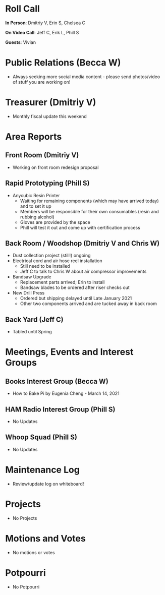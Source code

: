 # Roll Call
**In Person**: Dmitriy V, Erin S, Chelsea C

**On Video Call**: Jeff C, Erik L, Phill S

**Guests**: Vivian

# Public Relations (Becca W)
- Always seeking more social media content - please send photos/video of stuff you are working on!

# Treasurer (Dmitriy V)
- Monthly fiscal update this weekend

# Area Reports
## Front Room (Dmitriy V)
- Working on front room redesign proposal
## Rapid Prototyping (Phill S)
- Anycubic Resin Printer
  - Waiting for remaining components (which may have arrived today) and to set it up
  - Members will be responsible  for their own consumables (resin and rubbing alcohol)
  - Gloves are provided by the space
  - Phill will test it out and come up with certification process
## Back Room / Woodshop (Dmitriy V and Chris W)
- Dust collection project (still!) ongoing
- Electrical cord and air hose reel installation
  - Still need to be installed
  - Jeff C to talk to Chris W about air compressor improvements
- Bandsaw Upgrade
  - Replacement parts arrived; Erin to install
  - Bandsaw blades to be ordered after riser checks out
- New Drill Press
  - Ordered but shipping delayed until Late January 2021
  - Other two components arrived and are tucked away in back room
## Back Yard (Jeff C)
- Tabled until Spring

# Meetings, Events and Interest Groups
## Books Interest Group (Becca W)
- How to Bake Pi by Eugenia Cheng - March 14, 2021
## HAM Radio Interest Group (Phill S)
- No Updates
## Whoop Squad (Phill S)
- No Updates

# Maintenance Log
- Review/update log on whiteboard!
  
# Projects
- No Projects

# Motions and Votes
- No motions or votes

# Potpourri
- No Potpourri
